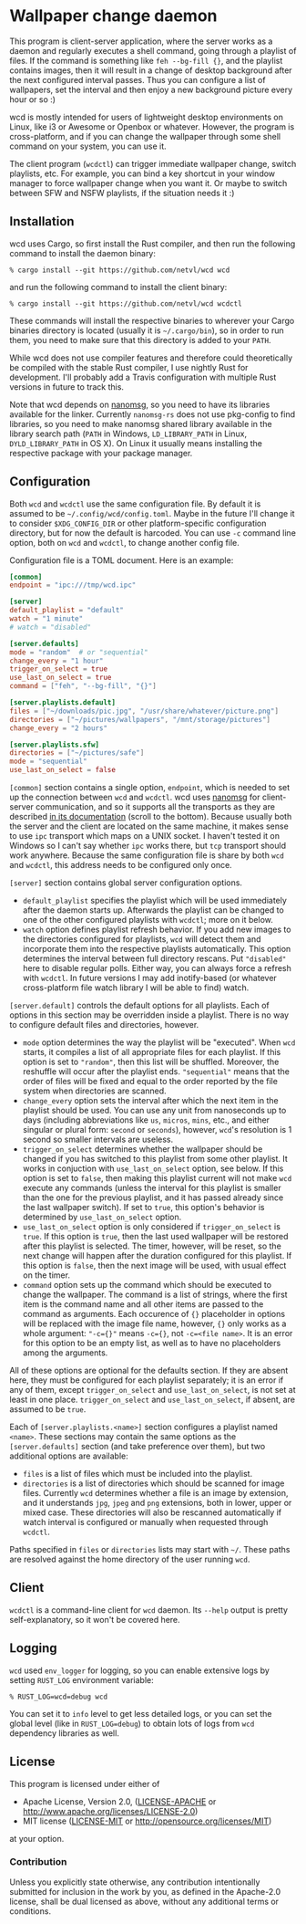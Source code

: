 # Wallpaper change daemon

This program is client-server application, where the server works as a daemon and regularly
executes a shell command, going through a playlist of files. If the command is something like
`feh --bg-fill {}`, and the playlist contains images, then it will result in a change of
desktop background after the next configured interval passes. Thus you can configure a list
of wallpapers, set the interval and then enjoy a new background picture every hour or so :)

wcd is mostly intended for users of lightweight desktop environments on Linux, like i3 or Awesome
or Openbox or whatever. However, the program is cross-platform, and if you can change the
wallpaper through some shell command on your system, you can use it.

The client program (`wcdctl`) can trigger immediate wallpaper change, switch playlists, etc.
For example, you can bind a key shortcut in your window manager to force wallpaper change
when you want it. Or maybe to switch between SFW and NSFW playlists, if the situation needs it :)

## Installation

wcd uses Cargo, so first install the Rust compiler, and then run the following command to 
install the daemon binary:

```
% cargo install --git https://github.com/netvl/wcd wcd
```

and run the following command to install the client binary:

```
% cargo install --git https://github.com/netvl/wcd wcdctl
```

These commands will install the respective binaries to wherever your Cargo binaries
directory is located (usually it is `~/.cargo/bin`), so in order to run them, you need to make
sure that this directory is added to your `PATH`.

While wcd does not use compiler features and therefore could theoretically be compiled with
the stable Rust compiler, I use nightly Rust for development. I'll probably add a Travis
configuration with multiple Rust versions in future to track this.

Note that wcd depends on [nanomsg](http://nanomsg.org/), so you need to have its libraries
available for the linker. Currently `nanomsg-rs` does not use pkg-config to find libraries,
so you need to make nanomsg shared library available in the library search path (`PATH` in 
Windows, `LD_LIBRARY_PATH` in Linux, `DYLD_LIBRARY_PATH` in OS X). On Linux it usually means
installing the respective package with your package manager.

## Configuration

Both `wcd` and `wcdctl` use the same configuration file. By default it is assumed to be
`~/.config/wcd/config.toml`. Maybe in the future I'll change it to consider `$XDG_CONFIG_DIR`
or other platform-specific configuration directory, but for now the default is harcoded.
You can use `-c` command line option, both on `wcd` and `wcdctl`, to change another config
file.

Configuration file is a TOML document. Here is an example:

```toml
[common]
endpoint = "ipc:///tmp/wcd.ipc"

[server]
default_playlist = "default"
watch = "1 minute"
# watch = "disabled"

[server.defaults]
mode = "random"  # or "sequential"
change_every = "1 hour"
trigger_on_select = true
use_last_on_select = true
command = ["feh", "--bg-fill", "{}"]

[server.playlists.default]
files = ["~/downloads/pic.jpg", "/usr/share/whatever/picture.png"]
directories = ["~/pictures/wallpapers", "/mnt/storage/pictures"]
change_every = "2 hours"

[server.playlists.sfw]
directories = ["~/pictures/safe"]
mode = "sequential"
use_last_on_select = false
```

`[common]` section contains a single option, `endpoint`, which is needed to set up the connection
between `wcd` and `wcdctl`. wcd uses [nanomsg](http://nanomsg.org/) for client-server
communication, and so it supports all the transports as they are described 
[in its documentation](http://nanomsg.org/v0.8/nanomsg.7.html) (scroll to the bottom). Because
usually both the server and the client are located on the same machine, it makes sense to
use `ipc` transport which maps on a UNIX socket. I haven't tested it on Windows so I can't say
whether `ipc` works there, but `tcp` transport should work anywhere. Because the same
configuration file is share by both `wcd` and `wcdctl`, this address needs to be configured
only once.

`[server]` section contains global server configuration options.
* `default_playlist` specifies the playlist which will be used immediately after the daemon
  starts up. Afterwards the playlist can be changed to one of the other configured playlists
  with `wcdctl`; more on it below.
* `watch` option defines playlist refresh behavior. If you add new images to the directories
  configured for playlists, `wcd` will detect them and incorporate them into the respective
  playlists automatically. This option determines the interval between full directory rescans.
  Put `"disabled"` here to disable regular polls. Either way, you can always force a refresh
  with `wcdctl`. In future versions I may add inotify-based (or whatever cross-platform file
  watch library I will be able to find) watch.

`[server.default]` controls the default options for all playlists. Each of options in this
section may be overridden inside a playlist. There is no way to configure default files
and directories, however.
* `mode` option determines the way the playlist will be "executed". When `wcd` starts,
  it compiles a list of all appropriate files for each playlist. If this option is set
  to `"random"`, then this list will be shuffled. Moreover, the reshuffle will occur after
  the playlist ends. `"sequential"` means that the order of files will be fixed and equal
  to the order reported by the file system when directories are scanned.
* `change_every` option sets the interval after which the next item in the playlist
  should be used. You can use any unit from nanoseconds up to days (including abbreviations
  like `us`, `micros`, `mins`, etc., and either singular or plural form: `second` or `seconds`),
  however, `wcd`'s resolution is 1 second so smaller intervals are useless.
* `trigger_on_select` determines whether the wallpaper should be changed if you has switched
  to this playlist from some other playlist. It works in conjuction with `use_last_on_select`
  option, see below. If this option is set to `false`, then making this playlist current
  will not make `wcd` execute any commands (unless the interval for this playlist is smaller than
  the one for the previous playlist, and it has passed already since the last wallpaper switch).
  If set to `true`, this option's behavior is determined by `use_last_on_select` option.
* `use_last_on_select` option is only considered if `trigger_on_select` is `true`. If this
  option is `true`, then the last used wallpaper will be restored after this playlist is selected.
  The timer, however, will be reset, so the next change will happen after the duration configured
  for this playlist. If this option is `false`, then the next image will be used, with usual
  effect on the timer.
* `command` option sets up the command which should be executed to change the wallpaper. The
  command is a list of strings, where the first item is the command name and all other items
  are passed to the command as arguments. Each occurence of `{}` placeholder in options
  will be replaced with the image file name, however, `{}` only works as a whole argument:
  `"-c={}"` means `-c={}`, not `-c=<file name>`. It is an error for this option to be an
  empty list, as well as to have no placeholders among the arguments.

All of these options are optional for the defaults section. If they are absent here, they must
be configured for each playlist separately; it is an error if any of them, except
`trigger_on_select` and `use_last_on_select`, is not set at least in one place.
`trigger_on_select` and `use_last_on_select`, if absent, are assumed to be `true`.

Each of `[server.playlists.<name>]` section configures a playlist named `<name>`. These sections
may contain the same options as the `[server.defaults]` section (and take preference over them),
but two additional options are available:
* `files` is a list of files which must be included into the playlist.
* `directories` is a list of directories which should be scanned for image files. Currently
  `wcd` determines whether a file is an image by extension, and it understands `jpg`, `jpeg`
  and `png` extensions, both in lower, upper or mixed case. These directories will also be
  rescanned automatically if watch interval is configured or manually when requested through
  `wcdctl`.

Paths specified in `files` or `directories` lists may start with `~/`. These paths are resolved
against the home directory of the user running `wcd`.

## Client

`wcdctl` is a command-line client for `wcd` daemon. Its `--help` output is pretty self-explanatory,
so it won't be covered here.

## Logging

`wcd` used `env_logger` for logging, so you can enable extensive logs by setting `RUST_LOG`
environment variable:

```
% RUST_LOG=wcd=debug wcd
```

You can set it to `info` level to get less detailed logs, or you can set the global level
(like in `RUST_LOG=debug`) to obtain lots of logs from `wcd` dependency libraries as well.

## License

This program is licensed under either of

 * Apache License, Version 2.0, ([LICENSE-APACHE](LICENSE-APACHE) or http://www.apache.org/licenses/LICENSE-2.0)
 * MIT license ([LICENSE-MIT](LICENSE-MIT) or http://opensource.org/licenses/MIT)

at your option.

### Contribution

Unless you explicitly state otherwise, any contribution intentionally submitted
for inclusion in the work by you, as defined in the Apache-2.0 license, shall be dual licensed 
as above, without any additional terms or conditions.
